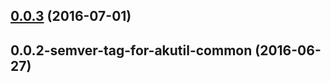 <a name="0.0.3"></a>
## [0.0.3](https://aui-team-bot/https://bitbucket.org/atlassian/atlaskit/compare/0.0.2-semver-tag-for-akutil-common...v0.0.3) (2016-07-01)



<a name="0.0.2-semver-tag-for-akutil-common"></a>
## 0.0.2-semver-tag-for-akutil-common (2016-06-27)



